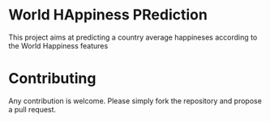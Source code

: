 # World HAppiness PRediction

This project aims at predicting a country average happineses according to the World Happiness features

# Contributing

Any contribution is welcome. Please simply fork the repository and propose a pull request.